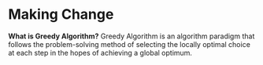 # Making Change

**What is Greedy Algorithm?**
Greedy Algorithm is an algorithm paradigm that follows the problem-solving method of selecting the locally optimal choice at each step in the hopes of achieving a global optimum.


